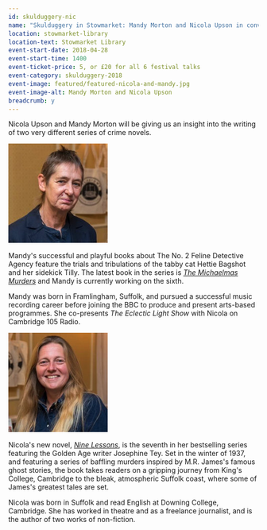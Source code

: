 ```yaml
---
id: skulduggery-nic
name: "Skulduggery in Stowmarket: Mandy Morton and Nicola Upson in conversation"
location: stowmarket-library
location-text: Stowmarket Library
event-start-date: 2018-04-28
event-start-time: 1400
event-ticket-price: 5, or £20 for all 6 festival talks
event-category: skulduggery-2018
event-image: featured/featured-nicola-and-mandy.jpg
event-image-alt: Mandy Morton and Nicola Upson
breadcrumb: y
---
```


Nicola Upson and Mandy Morton will be giving us an insight into the writing of two very different series of crime novels.

<img src="/images/featured/featured-mandy-morton.jpg" alt="Mandy Morton" class="custom-br-50 mw-40 {% include /c/img-float-right.html %}" />

Mandy's successful and playful books about The No. 2 Feline Detective Agency feature the trials and tribulations of the tabby cat Hettie Bagshot and her sidekick Tilly. The latest book in the series is [<cite>The Michaelmas Murders</cite>](https://suffolk.spydus.co.uk/cgi-bin/spydus.exe/ENQ/OPAC/BIBENQ?BRN=2190646) and Mandy is currently working on the sixth.

Mandy was born in Framlingham, Suffolk, and pursued a successful music recording career before joining the BBC to produce and present arts-based programmes. She co-presents <cite>The Eclectic Light Show</cite> with Nicola on Cambridge 105 Radio.

<img src="/images/featured/featured-nicola-upson.jpg" alt="Nicola Upson" class="custom-br-50 mw-40 {% include /c/img-float-right.html %}" />

Nicola's new novel, [<cite>Nine Lessons</cite>](https://suffolk.spydus.co.uk/cgi-bin/spydus.exe/ENQ/OPAC/BIBENQ?BRN=2263788), is the seventh in her bestselling series featuring the Golden Age writer Josephine Tey. Set in the winter of 1937, and featuring a series of baffling murders inspired by M.R. James's famous ghost stories, the book takes readers on a gripping journey from King's College, Cambridge to the bleak, atmospheric Suffolk coast, where some of James's greatest tales are set.

Nicola was born in Suffolk and read English at Downing College, Cambridge. She has worked in theatre and as a freelance journalist, and is the author of two works of non-fiction.
